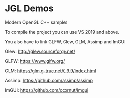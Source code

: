 # JGL Demos
Modern OpenGL C++ samples

To compile the project you can use VS 2019 and above.

You also have to link GLFW, Glew, GLM, Assimp and ImGUI

Glew:
http://glew.sourceforge.net/

GLFW:
https://www.glfw.org/

GLM:
https://glm.g-truc.net/0.9.9/index.html

Assimp:
https://github.com/assimp/assimp

ImGUI:
https://github.com/ocornut/imgui
